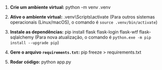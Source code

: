 1.  **Crie um ambiente virtual:**
    python -m venv .venv

2.  **Ative o ambiente virtual:**
    .venv\Scripts\activate
    (Para outros sistemas operacionais (Linux/macOS), o comando é `source .venv/bin/activate`)

3.  **Instale as dependências:**
    pip install flask flask-login flask-wtf flask-sqlalchemy
    (Para nova atualização, o comando é `python.exe -m pip install --upgrade pip`)

4.  **Gere o arquivo `requirements.txt`:**
    pip freeze > requirements.txt

5.  **Rodar código:**
    python app.py
    